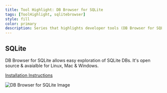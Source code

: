 ```yaml
---
title: Tool Highlight: DB Browser for SQLite
tags: [ToolHighlight, sqlitebrowser]
style: fill
color: primary
description: Series that highlights developer tools (DB Browser for SQLite) 
---
```


## SQLite
DB Browser for SQLite allows easy exploration of SQLite DBs.  It's open source & avaialble for Linux, Mac & Windows.

[Installation Instructions](https://sqlitebrowser.org/dl/)


![DB Browser for SQLite Image](https://user-images.githubusercontent.com/7506174/106339875-e8176b80-6265-11eb-9882-a8a1fd1cb780.png)

